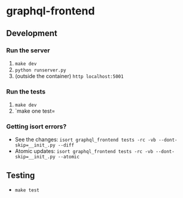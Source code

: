 # graphql-frontend

## Development

### Run the server

1. `make dev`
2. `python runserver.py`
3. (outside the container) `http localhost:5001`

### Run the tests

1. `make dev`
2. `make one test=

### Getting isort errors?

- See the changes: `isort graphql_frontend tests -rc -vb --dont-skip=__init_.py --diff`
- Atomic updates: `isort graphql_frontend tests -rc -vb --dont-skip=__init_.py --atomic`

## Testing

- `make test`
